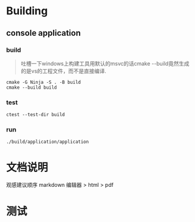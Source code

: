 # Building
## console application
### build
> 吐槽一下windows上构建工具用默认的msvc的话cmake --build竟然生成的是vs的工程文件，而不是直接编译.
```shell
cmake -G Ninja -S . -B build
cmake --build build
```

### test
```shell
ctest --test-dir build
```

### run
```shell
./build/application/application
```

[//]: # (## gui application )

[//]: # (### build &#40;for windows&#41; )

[//]: # (> note:替换为你的Qt install path)

[//]: # (```shell)

[//]: # ($QT_INSTALL_PATH="C:\Qt\6.8.2\msvc2022_64")

[//]: # (cmake -G Ninja -S . -B build -DGUI_APPLICATION=ON -DCMAKE_TOOLCHAIN_FILE=$QT_INSTALL_PATH\lib\cmake\Qt6\qt.toolchain.cmake)

[//]: # (cmake --build build)

[//]: # ($QT_INSTALL_PATH\bin\windeployqt6.exe .\build\gui_application\gui_application.exe)

[//]: # (```)

[//]: # (or 使用 Qtcreator ,启用cmake option: GUI_APPLICATION)

[//]: # (### build &#40;for linux&#41;)

[//]: # (```shell)

[//]: # (cmake -S . -B build -DGUI_APPILCATION=ON)

[//]: # (cmake --build build)

[//]: # (```)

[//]: # (### run)

[//]: # (```shell)

[//]: # (./build/gui_application/gui_application)

[//]: # (```)
# 文档说明
观感建议顺序 markdown 编辑器 > html > pdf

# 测试

